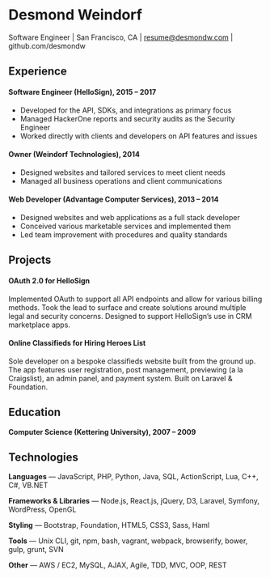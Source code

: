 # Desmond Weindorf
Software Engineer | San Francisco, CA | resume@desmondw.com | github.com/desmondw


## Experience

#### Software Engineer (HelloSign), 2015 – 2017
* Developed for the API, SDKs, and integrations as primary focus
* Managed HackerOne reports and security audits as the Security Engineer
* Worked directly with clients and developers on API features and issues

#### Owner (Weindorf Technologies), 2014
* Designed websites and tailored services to meet client needs
* Managed all business operations and client communications

#### Web Developer (Advantage Computer Services), 2013 – 2014
* Designed websites and web applications as a full stack developer
* Conceived various marketable services and implemented them
* Led team improvement with procedures and quality standards


## Projects

#### OAuth 2.0 for HelloSign
Implemented OAuth to support all API endpoints and allow for various billing methods. Took the lead to surface and create solutions around multiple legal and security concerns. Designed to support HelloSign’s use in CRM marketplace apps.

#### Online Classifieds for Hiring Heroes List
Sole developer on a bespoke classifieds website built from the ground up. The app features user registration, post management, previewing (a la Craigslist), an admin panel, and payment system. Built on Laravel & Foundation.


## Education

__Computer Science (Kettering University), 2007 – 2009__


## Technologies

__Languages__ — JavaScript, PHP, Python, Java, SQL, ActionScript, Lua, C++, C#, VB.NET

__Frameworks & Libraries__ — Node.js, React.js, jQuery, D3, Laravel, Symfony, WordPress, OpenGL

__Styling__ — Bootstrap, Foundation, HTML5, CSS3, Sass, Haml

__Tools__ — Unix CLI, git, npm, bash, vagrant, webpack, browserify, bower, gulp, grunt, SVN

__Other__ — AWS / EC2, MySQL, AJAX, Agile, TDD, MVC, OOP, REST
